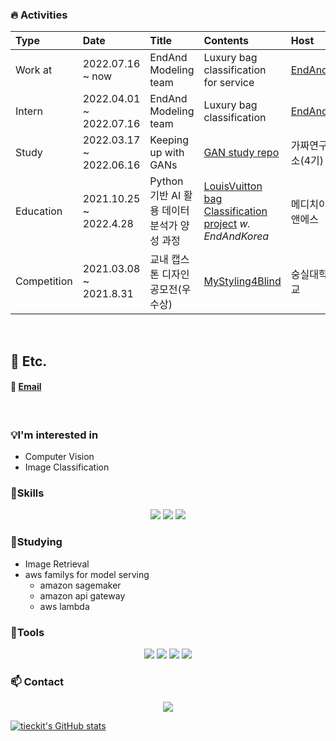 
### 🔥 Activities

|   Type    |   Date | Title    | Contents | Host |
|   :---    |   :--- | :------------------------------------------   | :--- |:--- |
|Work at| 2022.07.16 ~ now | EndAnd Modeling team|  Luxury bag classification for service | [EndAnd](https://endand.com/)|
|Intern| 2022.04.01 ~ 2022.07.16 | EndAnd Modeling team|  Luxury bag classification | [EndAnd](https://endand.com/)|
|Study| 2022.03.17 ~ 2022.06.16 | Keeping up with GANs|  [GAN study repo](https://github.com/Tieck-IT/GAN_paper_study) | 가짜연구소(4기)|
|Education| 2021.10.25 ~ 2022.4.28 | Python 기반 AI 활용 데이터 분석가 양성 과정 | [LouisVuitton bag Classification project](https://github.com/Tieck-IT/LV_bag_classification) _w. EndAndKorea_  | 메디치이앤에스|
|Competition| 2021.03.08 ~ 2021.8.31 | 교내 캡스톤 디자인 공모전(우수상) | [MyStyling4Blind](https://github.com/Tieck-IT/project/blob/master/ClothStyling4Blind/Team_SVM(%EB%B0%9C%ED%91%9C%EC%9A%A9).pdf) | 숭실대학교|

<br>

## 👀 Etc.
#### 📩 [Email](mailto:tieck-it@gmail.com) 
<!-- https://github.com/iloveslowfood -->
<br>


### :bulb:I'm interested in
  - Computer Vision
  - Image Classification


###  :muscle:Skills

<p align ="center">
<img src="https://img.shields.io/badge/python-3776AB?style=for-the-badge&logo=python&logoColor=white" />
<img src="https://img.shields.io/badge/-PyTorch-%23EE4C2C?style=for-the-badge&logo=PyTorch&logoColor=white" />
<img src="https://img.shields.io/badge/MySQL-4479A1?style=for-the-badge&logo=MySQL&logoColor=white" />
</p>

### :seedling:Studying
- Image Retrieval
- aws familys for model serving
  - amazon sagemaker
  - amazon api gateway 
  - aws lambda

###  :hammer:Tools

<p align ="center">
<img src="https://img.shields.io/badge/Git-F05032?style=for-the-badge&logo=Git&logoColor=white" />
<img src="https://img.shields.io/badge/GitHub-181717?style=for-the-badge&logoGitHub&logoColor=white" />
<img src="https://img.shields.io/badge/Jupyter-F37626?style=for-the-badge&logo=Jupyter&logoColor=white" />
<img src="https://img.shields.io/badge/amazon%20aws-%23232F3E.svg?&style=for-the-badge&logo=amazon%20aws&logoColor=white" />
  </p>
 
###  :mailbox: Contact
  
<p align ="center">
<a href="mailto:tieck-it@gmail.com" target="_blank"><img src="https://img.shields.io/badge/Gmail-EA4335?style=flat-square&logoGmail&logoColor=white" ></a>
  </p>


[![tieckit's GitHub stats](https://github-readme-stats.vercel.app/api?username=tieck-it)]()
